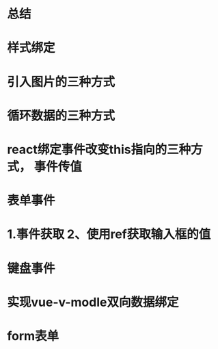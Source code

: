 # 总结
# 样式绑定
# 引入图片的三种方式
# 循环数据的三种方式
# react绑定事件改变this指向的三种方式， 事件传值

# 表单事件
# 1.事件获取 2、使用ref获取输入框的值

# 键盘事件

# 实现vue-v-modle双向数据绑定

# form表单
